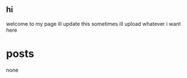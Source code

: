 ## hi
welcome to my page
ill update this sometimes
ill upload whatever i want here



# posts
none
<!-- 
source code blog lol
im tired lol
this is just an attempt at entertaining myself

its 3:40 in the morning and im going to sleep
-->

